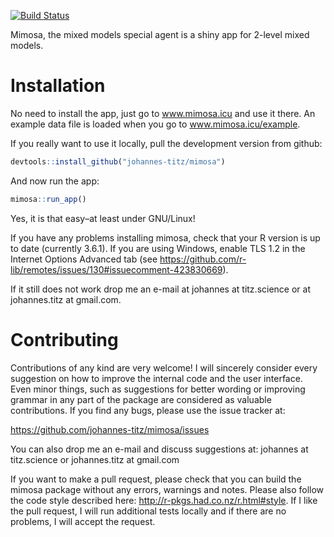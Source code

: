 
[![Build
Status](https://travis-ci.org/johannes-titz/mimosa.svg?branch=master)](https://travis-ci.org/johannes-titz/mimosa)

Mimosa, the mixed models special agent is a shiny app for 2-level mixed
models.

# Installation

No need to install the app, just go to www.mimosa.icu and use it there.
An example data file is loaded when you go to www.mimosa.icu/example.

If you really want to use it locally, pull the development version from
github:

``` r
devtools::install_github("johannes-titz/mimosa")
```

And now run the app:

``` r
mimosa::run_app()
```

Yes, it is that easy–at least under GNU/Linux\!

If you have any problems installing mimosa, check that your R version is
up to date (currently 3.6.1). If you are using Windows, enable TLS 1.2
in the Internet Options Advanced tab (see
<https://github.com/r-lib/remotes/issues/130#issuecomment-423830669>).

If it still does not work drop me an e-mail at johannes at titz.science
or at johannes.titz at gmail.com.

<!-- For an introduction to mimosa please check out [@Titz2020]. -->

# Contributing

Contributions of any kind are very welcome\! I will sincerely consider
every suggestion on how to improve the internal code and the user
interface. Even minor things, such as suggestions for better wording or
improving grammar in any part of the package are considered as valuable
contributions. If you find any bugs, please use the issue tracker at:

<https://github.com/johannes-titz/mimosa/issues>

You can also drop me an e-mail and discuss suggestions at: johannes at
titz.science or johannes.titz at gmail.com

If you want to make a pull request, please check that you can build the
mimosa package without any errors, warnings and notes. Please also
follow the code style described here:
<http://r-pkgs.had.co.nz/r.html#style>. If I like the pull request, I
will run additional tests locally and if there are no problems, I will
accept the request.

<!-- # References -->
